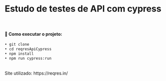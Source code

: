 <h1 align="center">
<br> Estudo de testes de API com cypress
</h1>
<br>

#### 🔖 Como executar o projeto:
```diff 
• git clone 
• cd reqresApiCypress
• npm install
• npm run cypress:run
````


<br>
Site utilizado: https://reqres.in/


